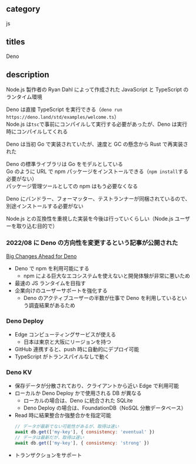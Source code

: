 ## category

js

## titles

Deno

## description

Node.js 製作者の Ryan Dahl によって作成された JavaScript と TypeScript のランタイム環境

Deno は直接 TypeScript を実行できる（`deno run https://deno.land/std/examples/welcome.ts`）  
Node.js は`tsc`で事前にコンパイルして実行する必要があったが、Deno は実行時にコンパイルしてくれる

Deno は当初 Go で実装されていたが、速度と GC の懸念から Rust で再実装された

Deno の標準ライブラリは Go をモデルとしている  
Go のように URL で npm パッケージをインストールできる（`npm install`する必要がない）  
パッケージ管理ツールとしての npm はもう必要なくなる

Deno にバンドラー、フォーマッター、テストランナーが同梱されているので、別途インストールする必要がない

Node.js との互換性を重視した実装を今後は行っていくらしい（Node.js ユーザーを取り込む目的で）

### 2022/08 に Deno の方向性を変更するという記事が公開された

<a href="https://deno.com/blog/changes" target="_blank">Big Changes Ahead for Deno</a>

- Deno で npm を利用可能にする
  - npm による巨大なエコシステムを使えないと開発体験が非常に悪いため
- 最速の JS ランタイムを目指す
- 企業向けのユーザーサポートを強化する
  - Deno のアクティブユーザーの半数が仕事で Deno を利用しているという調査結果があるため

### Deno Deploy

- Edge コンピューティングサービスが使える
  - 日本は東京と大阪にリージョンを持つ
- GitHub 連携すると、push 時に自動的にデプロイ可能
- TypeScript がトランスパイルなしで動く

### Deno KV

- 保存データが分散されており、クライアントから近い Edge で利用可能
- ローカルか Deno Deploy かで使用される DB が異なる
  - ローカルの場合は、Deno に統合された SQLite
  - Deno Deploy の場合は、FoundationDB（NoSQL 分散データベース）
- Read 時に結果整合か強整合かを指定可能
  ```js
  // データが最新でない可能性があるが、取得は速い
  await db.get(['my-key'], { consistency: 'eventual' })
  // データは最新だが、取得は遅い
  await db.get(['my-key'], { consistency: 'strong' })
  ```
- トランザクションをサポート
